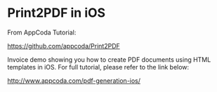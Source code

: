 # Print2PDF in iOS
From AppCoda Tutorial: 

https://github.com/appcoda/Print2PDF


Invoice demo showing you how to create PDF documents using HTML templates in iOS. For full tutorial, please refer to the link below:

http://www.appcoda.com/pdf-generation-ios/
